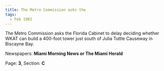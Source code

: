 ```yaml
---  
title: The Metro Commission asks the  
tags:  
  - Feb 1982  
---  
```

  
The Metro Commission asks the Florida Cabinet to delay deciding whether WKAT can build a 400-foot tower just south of Julia Tuttle Causeway in Biscayne Bay.  
  
Newspapers: **Miami Morning News or The Miami Herald**  
  
Page: **3**, Section: **C** 
